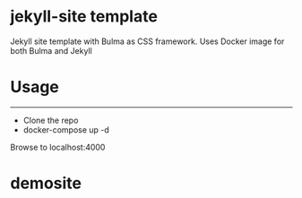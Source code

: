 # jekyll-site template

Jekyll site template with Bulma as CSS framework.
Uses Docker image for both Bulma and Jekyll

# Usage

---

- Clone the repo
- docker-compose up -d

Browse to localhost:4000
# demosite

